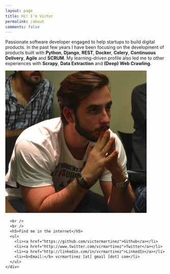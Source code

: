 ```yaml
---
layout: page
title: Hi! I'm Victor
permalink: /about
comments: false
---
```


<div class="row justify-content-between">
  <div class="col-md-8 pr-5">
    <p>Passionate software developer engaged to help startups to build digital products. In the past few years I have been focusing on the development of products built with <b>Python</b>, <b>Django</b>, <b>REST</b>, <b>Docker</b>, <b>Celery</b>, <b>Continuous Delivery</b>, <b>Agile</b> and <b>SCRUM</b>. My learning-driven profile also led me to other experiences with <b>Scrapy</b>, <b>Data Extraction</b> and <b>(Deep) Web Crawling</b>.</p>

  </div>

  <div class="col-md-4">
    <div class="sticky-top sticky-top-80">
      <img src="/assets/images/author.png" alt="Victor Martinez" /> 

      <br />
      <br />
      <h5>Find me in the internet</h5>
      <ul>
        <li><a href="https://github.com/victormartinez">Github</a></li>
        <li><a href="http://www.twitter.com/vcrmartinez">Twitter</a></li>
        <li><a href="http://linkedin.com/in/vcrmartinez">LinkedIn</a></li>
        <li><b>Email:</b> vcrmartinez [at] gmail [dot] com</li>
      </ul>
    </div>
  </div>
</div>
